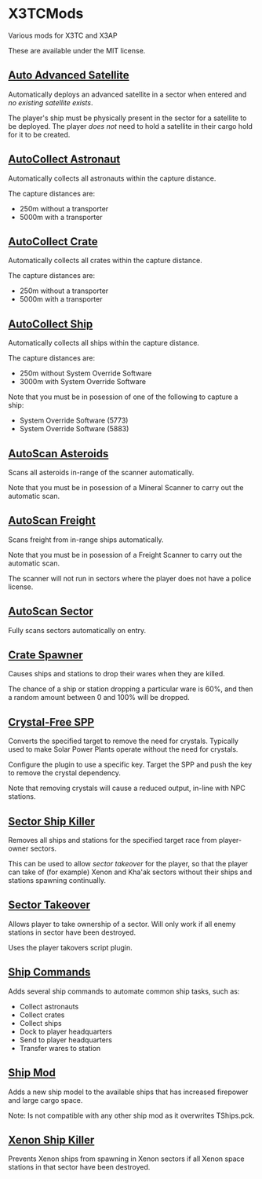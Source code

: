 # X3TCMods
Various mods for X3TC and X3AP

These are available under the MIT license.

## [Auto Advanced Satellite](/Memia%20Auto%20Advanced%20Satellite)
Automatically deploys an advanced satellite in a sector when entered and *no existing satellite exists*.

The player's ship must be physically present in the sector for a satellite to be deployed. The player *does not* need to hold a satellite in their cargo hold for it to be created.

## [AutoCollect Astronaut](/Memia%20AutoCollect%20Astronaut)
Automatically collects all astronauts within the capture distance.

The capture distances are:
- 250m without a transporter
- 5000m with a transporter

## [AutoCollect Crate](/Memia%20AutoCollect%20Crate)
Automatically collects all crates within the capture distance.

The capture distances are:
- 250m without a transporter
- 5000m with a transporter

## [AutoCollect Ship](/Memia%20AutoCollect%20Ship)
Automatically collects all ships within the capture distance.

The capture distances are:
- 250m without System Override Software
- 3000m with System Override Software

Note that you must be in posession of one of the following to capture a ship:
- System Override Software (5773)
- System Override Software (5883)

## [AutoScan Asteroids](/Memia%20AutoScan%20Asteroids)
Scans all asteroids in-range of the scanner automatically.

Note that you must be in posession of a Mineral Scanner to carry out the automatic scan.

## [AutoScan Freight](/Memia%20AutoScan%20Freight)
Scans freight from in-range ships automatically.

Note that you must be in posession of a Freight Scanner to carry out the automatic scan.

The scanner will not run in sectors where the player does not have a police license.

## [AutoScan Sector](/Memia%20AutoScan%20Sector)
Fully scans sectors automatically on entry.

## [Crate Spawner](/Memia%20Crate%20Spawner)
Causes ships and stations to drop their wares when they are killed.

The chance of a ship or station dropping a particular ware is 60%, and then a random amount between 0 and 100% will be dropped.

## [Crystal-Free SPP](/Memia%20Crystal-Free%20SPP)
Converts the specified target to remove the need for crystals.  Typically used to make Solar Power Plants operate without the need for crystals.

Configure the plugin to use a specific key. Target the SPP and push the key to remove the crystal dependency.

Note that removing crystals will cause a reduced output, in-line with NPC stations.

## [Sector Ship Killer](/Memia%20Sector%20Ship%20Killer)
Removes all ships and stations for the specified target race from player-owner sectors.

This can be used to allow *sector takeover* for the player, so that the player can take of (for example) Xenon and Kha'ak sectors without their ships and stations spawning continually.

## [Sector Takeover](/Memia%20Sector%20Takeover)
Allows player to take ownership of a sector.  Will only work if all enemy stations in sector have been destroyed.

Uses the player takovers script plugin.

## [Ship Commands](/Memia%20Ship%20Commands)
Adds several ship commands to automate common ship tasks, such as:

- Collect astronauts
- Collect crates
- Collect ships
- Dock to player headquarters
- Send to player headquarters
- Transfer wares to station

## [Ship Mod](/Memia%20Ship%20Mod)
Adds a new ship model to the available ships that has increased firepower and large cargo space.

Note: Is not compatible with any other ship mod as it overwrites TShips.pck.

## [Xenon Ship Killer](/Memia%20Xenon%20Ship%20Killer)
Prevents Xenon ships from spawning in Xenon sectors if all Xenon space stations in that sector have been destroyed.
